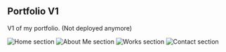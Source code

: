 ## Portfolio V1

V1 of my portfolio. (Not deployed anymore)

![Home section](screenshots/home.png)
![About Me section](screenshots/about.png)
![Works section](screenshots/works.png)
![Contact section](screenshots/contact.png)
